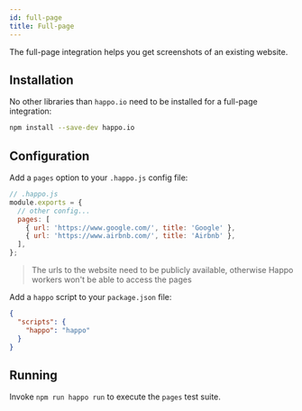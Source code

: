 ```yaml
---
id: full-page
title: Full-page
---
```


The full-page integration helps you get screenshots of an existing website.

## Installation

No other libraries than `happo.io` need to be installed for a full-page integration:

```sh
npm install --save-dev happo.io
```

## Configuration

Add a `pages` option to your `.happo.js` config file:

```js
// .happo.js
module.exports = {
  // other config...
  pages: [
    { url: 'https://www.google.com/', title: 'Google' },
    { url: 'https://www.airbnb.com/', title: 'Airbnb' },
  ],
};
```

> The urls to the website need to be publicly available, otherwise Happo
> workers won't be able to access the pages

Add a `happo` script to your `package.json` file:

```json
{
  "scripts": {
    "happo": "happo"
  }
}
```

## Running

Invoke `npm run happo run` to execute the `pages` test suite.
